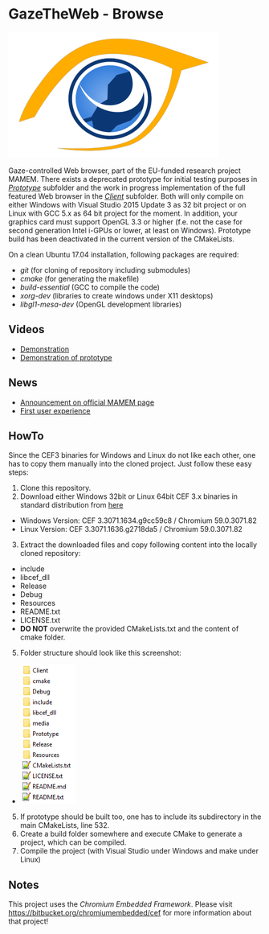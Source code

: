 # GazeTheWeb - Browse

![Logo](media/Logo.png)

Gaze-controlled Web browser, part of the EU-funded research project MAMEM. There exists a deprecated prototype for initial testing purposes in [_Prototype_](Prototype) subfolder and the work in progress implementation of the full featured Web browser in the [_Client_](Client) subfolder. Both will only compile on either Windows with Visual Studio 2015 Update 3 as 32 bit project or on Linux with GCC 5.x as 64 bit project for the moment. In addition, your graphics card must support OpenGL 3.3 or higher (f.e. not the case for second generation Intel i-GPUs or lower, at least on Windows). Prototype build has been deactivated in the current version of the CMakeLists.

On a clean Ubuntu 17.04 installation, following packages are required:
* *git* (for cloning of repository including submodules)
* *cmake* (for generating the makefile)
* *build-essential* (GCC to compile the code)
* *xorg-dev* (libraries to create windows under X11 desktops)
* *libgl1-mesa-dev* (OpenGL development libraries)

## Videos
* [Demonstration](https://www.youtube.com/watch?v=x1ESgaoQR9Y)
* [Demonstration of prototype](https://www.youtube.com/watch?v=zj1u6QTmk5k)

## News
* [Announcement on official MAMEM page](http://www.mamem.eu/gazetheweb-prototype-for-gaze-controlled-browsing-the-web)
* [First user experience](http://www.mamem.eu/mamem-meets-three-remarkable-women)

## HowTo
Since the CEF3 binaries for Windows and Linux do not like each other, one has to copy them manually into the cloned project. Just follow these easy steps:

1. Clone this repository.
2. Download either Windows 32bit or Linux 64bit CEF 3.x binaries in standard distribution from [here](http://opensource.spotify.com/cefbuilds/index.html)
 * Windows Version: CEF 3.3071.1634.g9cc59c8 / Chromium 59.0.3071.82
 * Linux Version: CEF 3.3071.1636.g2718da5 / Chromium 59.0.3071.82
3. Extract the downloaded files and copy following content into the locally cloned repository:
 * include
 * libcef_dll
 * Release
 * Debug
 * Resources
 * README.txt
 * LICENSE.txt
 * **DO NOT** overwrite the provided CMakeLists.txt and the content of cmake folder.
5. Folder structure should look like this screenshot:
 * ![Folder structure](media/Folder.png)
5. If prototype should be built too, one has to include its subdirectory in the main CMakeLists, line 532.
6. Create a build folder somewhere and execute CMake to generate a project, which can be compiled.
7. Compile the project (with Visual Studio under Windows and make under Linux)

## Notes
This project uses the _Chromium Embedded Framework_. Please visit https://bitbucket.org/chromiumembedded/cef for more information about that project!
